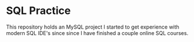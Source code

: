 # SQL Practice

This repository holds an MySQL project I started to get experience with modern SQL IDE's since since I have finished a couple online SQL courses. 
